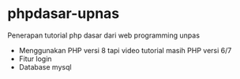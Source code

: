 # phpdasar-upnas
Penerapan tutorial php dasar dari web programming unpas
- Menggunakan PHP versi 8 tapi video tutorial masih PHP versi 6/7
- Fitur login 
- Database mysql
